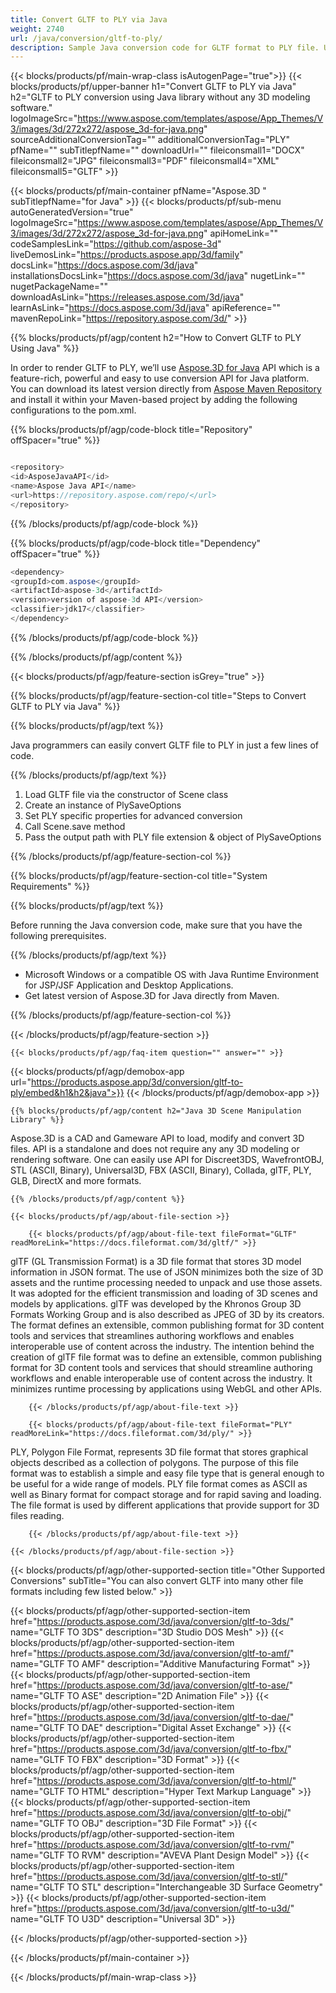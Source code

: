 ```yaml
---
title: Convert GLTF to PLY via Java 
weight: 2740
url: /java/conversion/gltf-to-ply/ 
description: Sample Java conversion code for GLTF format to PLY file. Use this example code to convert GLTF to PLY within any Web or Desktop Java based application.
---
```


{{< blocks/products/pf/main-wrap-class isAutogenPage="true">}}
{{< blocks/products/pf/upper-banner h1="Convert GLTF to PLY via Java" h2="GLTF to PLY conversion using Java library  without any 3D modeling software." logoImageSrc="https://www.aspose.com/templates/aspose/App_Themes/V3/images/3d/272x272/aspose_3d-for-java.png" sourceAdditionalConversionTag="" additionalConversionTag="PLY" pfName="" subTitlepfName="" downloadUrl="" fileiconsmall1="DOCX" fileiconsmall2="JPG" fileiconsmall3="PDF" fileiconsmall4="XML" fileiconsmall5="GLTF" >}}

{{< blocks/products/pf/main-container pfName="Aspose.3D " subTitlepfName="for Java" >}}
{{< blocks/products/pf/sub-menu autoGeneratedVersion="true" logoImageSrc="https://www.aspose.com/templates/aspose/App_Themes/V3/images/3d/272x272/aspose_3d-for-java.png" apiHomeLink="" codeSamplesLink="https://github.com/aspose-3d" liveDemosLink="https://products.aspose.app/3d/family" docsLink="https://docs.aspose.com/3d/java" installationsDocsLink="https://docs.aspose.com/3d/java" nugetLink="" nugetPackageName="" downloadAsLink="https://releases.aspose.com/3d/java" learnAsLink="https://docs.aspose.com/3d/java" apiReference="" mavenRepoLink="https://repository.aspose.com/3d/" >}}

{{% blocks/products/pf/agp/content h2="How to Convert GLTF to PLY Using Java" %}}

 In order to render GLTF to PLY, we’ll use
 [Aspose.3D for Java](https://products.aspose.com/3d/java) 
 API which is a feature-rich, powerful and easy to use conversion API for Java platform. You can download its latest version directly from
 [Aspose Maven Repository](https://repository.aspose.com/3d/) 
 and install it within your Maven-based project by adding the following configurations to the pom.xml.

{{% blocks/products/pf/agp/code-block title="Repository" offSpacer="true" %}}

```cs

<repository>
<id>AsposeJavaAPI</id>
<name>Aspose Java API</name>
<url>https://repository.aspose.com/repo/</url>
</repository>

```

{{% /blocks/products/pf/agp/code-block %}}

{{% blocks/products/pf/agp/code-block title="Dependency" offSpacer="true" %}}

```cs
<dependency>
<groupId>com.aspose</groupId>
<artifactId>aspose-3d</artifactId>
<version>version of aspose-3d API</version>
<classifier>jdk17</classifier>
</dependency>

```

{{% /blocks/products/pf/agp/code-block %}}

{{% /blocks/products/pf/agp/content %}}

{{< blocks/products/pf/agp/feature-section isGrey="true" >}}

{{% blocks/products/pf/agp/feature-section-col title="Steps to Convert GLTF to PLY via Java" %}}

{{% blocks/products/pf/agp/text %}}

 Java programmers can easily convert GLTF file to PLY in just a few lines of code.

{{% /blocks/products/pf/agp/text %}}

1.  Load GLTF file via the constructor of Scene class
1.  Create an instance of PlySaveOptions
1.  Set PLY specific properties for advanced conversion
1.  Call Scene.save method
1.  Pass the output path with PLY file extension & object of PlySaveOptions

{{% /blocks/products/pf/agp/feature-section-col %}}

{{% blocks/products/pf/agp/feature-section-col title="System Requirements" %}}

{{% blocks/products/pf/agp/text %}}

 Before running the Java conversion code, make sure that you have the following prerequisites.

{{% /blocks/products/pf/agp/text %}}

- Microsoft Windows or a compatible OS with Java Runtime Environment for JSP/JSF Application and Desktop Applications.
- Get latest version of Aspose.3D for Java directly from Maven.

{{% /blocks/products/pf/agp/feature-section-col %}}

{{< /blocks/products/pf/agp/feature-section >}}

    {{< blocks/products/pf/agp/faq-item question="" answer="" >}}

{{< blocks/products/pf/agp/demobox-app url="https://products.aspose.app/3d/conversion/gltf-to-ply/embed&h1&h2&java">}}
{{< /blocks/products/pf/agp/demobox-app >}}
 
<!-- aboutfile Starts -->


    {{% blocks/products/pf/agp/content h2="Java 3D Scene Manipulation Library" %}}

 Aspose.3D is a CAD and Gameware API to load, modify and convert 3D files. API is a standalone and does not require any any 3D modeling or rendering software. One can easily use API for Discreet3DS, WavefrontOBJ, STL (ASCII, Binary), Universal3D, FBX (ASCII, Binary), Collada, glTF, PLY, GLB, DirectX and more formats. 



    {{% /blocks/products/pf/agp/content %}}

    {{< blocks/products/pf/agp/about-file-section >}}

        {{< blocks/products/pf/agp/about-file-text fileFormat="GLTF" readMoreLink="https://docs.fileformat.com/3d/gltf/" >}}

glTF (GL Transmission Format) is a 3D file format that stores 3D model information in JSON format. The use of JSON minimizes both the size of 3D assets and the runtime processing needed to unpack and use those assets. It was adopted for the efficient transmission and loading of 3D scenes and models by applications. glTF was developed by the Khronos Group 3D Formats Working Group and is also described as JPEG of 3D by its creators. The format defines an extensible, common publishing format for 3D content tools and services that streamlines authoring workflows and enables interoperable use of content across the industry. The intention behind the creation of glTF file format was to define an extensible, common publishing format for 3D content tools and services that should streamline authoring workflows and enable interoperable use of content across the industry. It minimizes runtime processing by applications using WebGL and other APIs.


        {{< /blocks/products/pf/agp/about-file-text >}}

        {{< blocks/products/pf/agp/about-file-text fileFormat="PLY" readMoreLink="https://docs.fileformat.com/3d/ply/" >}}

PLY, Polygon File Format, represents 3D file format that stores graphical objects described as a collection of polygons. The purpose of this file format was to establish a simple and easy file type that is general enough to be useful for a wide range of models. PLY file format comes as ASCII as well as Binary format for compact storage and for rapid saving and loading. The file format is used by different applications that provide support for 3D files reading.


        {{< /blocks/products/pf/agp/about-file-text >}}

    {{< /blocks/products/pf/agp/about-file-section >}}



<!-- aboutfile Ends -->

{{< blocks/products/pf/agp/other-supported-section title="Other Supported Conversions" subTitle="You can also convert GLTF into many other file formats including few listed below." >}}

{{< blocks/products/pf/agp/other-supported-section-item href="https://products.aspose.com/3d/java/conversion/gltf-to-3ds/" name="GLTF TO 3DS" description="3D Studio DOS Mesh" >}}
{{< blocks/products/pf/agp/other-supported-section-item href="https://products.aspose.com/3d/java/conversion/gltf-to-amf/" name="GLTF TO AMF" description="Additive Manufacturing Format" >}}
{{< blocks/products/pf/agp/other-supported-section-item href="https://products.aspose.com/3d/java/conversion/gltf-to-ase/" name="GLTF TO ASE" description="2D Animation File" >}}
{{< blocks/products/pf/agp/other-supported-section-item href="https://products.aspose.com/3d/java/conversion/gltf-to-dae/" name="GLTF TO DAE" description="Digital Asset Exchange" >}}
{{< blocks/products/pf/agp/other-supported-section-item href="https://products.aspose.com/3d/java/conversion/gltf-to-fbx/" name="GLTF TO FBX" description="3D Format" >}}
{{< blocks/products/pf/agp/other-supported-section-item href="https://products.aspose.com/3d/java/conversion/gltf-to-html/" name="GLTF TO HTML" description="Hyper Text Markup Language" >}}
{{< blocks/products/pf/agp/other-supported-section-item href="https://products.aspose.com/3d/java/conversion/gltf-to-obj/" name="GLTF TO OBJ" description="3D File Format" >}}
{{< blocks/products/pf/agp/other-supported-section-item href="https://products.aspose.com/3d/java/conversion/gltf-to-rvm/" name="GLTF TO RVM" description="AVEVA Plant Design Model" >}}
{{< blocks/products/pf/agp/other-supported-section-item href="https://products.aspose.com/3d/java/conversion/gltf-to-stl/" name="GLTF TO STL" description="Interchangeable 3D Surface Geometry" >}}
{{< blocks/products/pf/agp/other-supported-section-item href="https://products.aspose.com/3d/java/conversion/gltf-to-u3d/" name="GLTF TO U3D" description="Universal 3D" >}}

{{< /blocks/products/pf/agp/other-supported-section >}}

{{< /blocks/products/pf/main-container >}}
    
{{< /blocks/products/pf/main-wrap-class >}}
